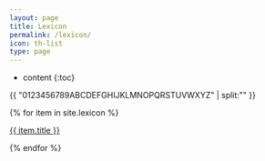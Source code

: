```yaml
---
layout: page
title: Lexicon
permalink: /lexicon/
icon: th-list
type: page
---
```


* content
{:toc}

{{ "0123456789ABCDEFGHIJKLMNOPQRSTUVWXYZ" | split:"" }}

{% for item in site.lexicon %}
  <div class="lexicon">
    <a href="{{ item.url }}">{{ item.title }}</a>

{% endfor %}
